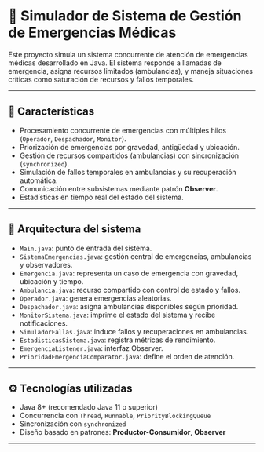 # 🏥 Simulador de Sistema de Gestión de Emergencias Médicas

Este proyecto simula un sistema concurrente de atención de emergencias médicas desarrollado en Java. El sistema responde a llamadas de emergencia, asigna recursos limitados (ambulancias), y maneja situaciones críticas como saturación de recursos y fallos temporales.

---

## 🚀 Características

- Procesamiento concurrente de emergencias con múltiples hilos (`Operador`, `Despachador`, `Monitor`).
- Priorización de emergencias por gravedad, antigüedad y ubicación.
- Gestión de recursos compartidos (ambulancias) con sincronización (`synchronized`).
- Simulación de fallos temporales en ambulancias y su recuperación automática.
- Comunicación entre subsistemas mediante patrón **Observer**.
- Estadísticas en tiempo real del estado del sistema.

---

## 🧩 Arquitectura del sistema

- `Main.java`: punto de entrada del sistema.
- `SistemaEmergencias.java`: gestión central de emergencias, ambulancias y observadores.
- `Emergencia.java`: representa un caso de emergencia con gravedad, ubicación y tiempo.
- `Ambulancia.java`: recurso compartido con control de estado y fallos.
- `Operador.java`: genera emergencias aleatorias.
- `Despachador.java`: asigna ambulancias disponibles según prioridad.
- `MonitorSistema.java`: imprime el estado del sistema y recibe notificaciones.
- `SimuladorFallas.java`: induce fallos y recuperaciones en ambulancias.
- `EstadisticasSistema.java`: registra métricas de rendimiento.
- `EmergenciaListener.java`: interfaz Observer.
- `PrioridadEmergenciaComparator.java`: define el orden de atención.

---

## ⚙️ Tecnologías utilizadas

- Java 8+ (recomendado Java 11 o superior)
- Concurrencia con `Thread`, `Runnable`, `PriorityBlockingQueue`
- Sincronización con `synchronized`
- Diseño basado en patrones: **Productor-Consumidor**, **Observer**

---
